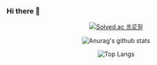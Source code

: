 ### Hi there 👋
<div align="center">
  
[![Solved.ac 프로필](http://mazassumnida.wtf/api/v2/generate_badge?boj=newjaam)](https://solved.ac/newjaam)

![Anurag's github stats](https://github-readme-stats.vercel.app/api?username=newdatajaam&show_icons=true&theme=shadow_blue)

![Top Langs](https://github-readme-stats.vercel.app/api/top-langs/?username=newdatajaam&layout=compact&theme=shadow_blue)



</div>

<!--
**newdatajaam/newdatajaam** is a ✨ _special_ ✨ repository because its `README.md` (this file) appears on your GitHub profile.

Here are some ideas to get you started:

- 🔭 I’m currently working on ...
- 🌱 I’m currently learning ...
- 👯 I’m looking to collaborate on ...
- 🤔 I’m looking for help with ...
- 💬 Ask me about ...
- 📫 How to reach me: ...
- 😄 Pronouns: ...
- ⚡ Fun fact: ...
-->

